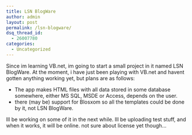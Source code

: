 ```yaml
---
title: LSN BlogWare
author: admin
layout: post
permalink: /lsn-blogware/
dsq_thread_id:
  - 26007780
categories:
  - Uncategorized
---
```

Since im learning VB.net, im going to start a small project in it named LSN BlogWare. At the moment, i have just been playing with VB.net and havent gotten anything working yet, but plans are as follows:

  * The app makes HTML files with all data stored in some database somewhere, either MS SQL, MSDE or Access, depends on the user.
  * there (may be) support for Blosxom so all the templates could be done by it, not LSN BlogWare. 

Ill be working on some of it in the next while. Ill be uploading test stuff, and when it works, it will be online. not sure about license yet though&#8230;